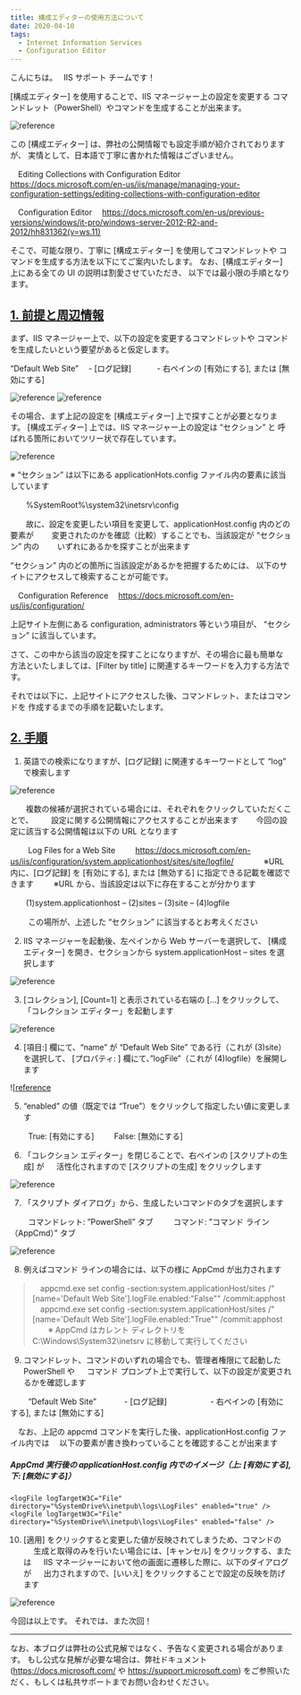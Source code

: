 ```yaml
---
title: 構成エディターの使用方法について
date: 2020-04-10
tags: 
  - Internet Information Services
  - Configuration Editor
---
```


こんにちは。
 
IIS サポート チームです！

[構成エディター] を使用することで、IIS マネージャー上の設定を変更する
コマンドレット（PowerShell）やコマンドを生成することが出来ます。

![reference](/articles/web-apps/ConfigurationEditor/pic1.png)

この [構成エディター] は、弊社の公開情報でも設定手順が紹介されておりますが、
実情として、日本語で丁寧に書かれた情報はございません。

　Editing Collections with Configuration Editor
　https://docs.microsoft.com/en-us/iis/manage/managing-your-configuration-settings/editing-collections-with-configuration-editor

　Configuration Editor
　https://docs.microsoft.com/en-us/previous-versions/windows/it-pro/windows-server-2012-R2-and-2012/hh831362(v=ws.11)

そこで、可能な限り、丁寧に [構成エディター] を使用してコマンドレットや
コマンドを生成する方法を以下にてご案内いたします。
なお、[構成エディター] 上にある全ての UI の説明は割愛させていただき、
以下では最小限の手順となります。

## <u> 1. 前提と周辺情報 </U>
まず、IIS マネージャー上で、以下の設定を変更するコマンドレットや
コマンドを生成したいという要望があると仮定します。

“Default Web Site”
　- [ログ記録]
　　　- 右ペインの [有効にする], または [無効にする]

![reference](/articles/web-apps/ConfigurationEditor/pic2.png)
![reference](/articles/web-apps/ConfigurationEditor/pic3.png)

その場合、まず上記の設定を [構成エディター] 上で探すことが必要となります。
[構成エディター] 上では、IIS マネージャー上の設定は “セクション” と
呼ばれる箇所においてツリー状で存在しています。

![reference](/articles/web-apps/ConfigurationEditor/pic4.png)

※ “セクション” は以下にある applicationHots.config ファイル内の要素に該当しています

　　%SystemRoot%\system32\inetsrv\config

　　故に、設定を変更したい項目を変更して、applicationHost.config 内のどの要素が
　　変更されたのかを確認（比較）することでも、当該設定が “セクション” 内の
　　いずれにあるかを探すことが出来ます

“セクション” 内のどの箇所に当該設定があるかを把握するためには、
以下のサイトにアクセスして検索することが可能です。

　Configuration Reference <configuration>
　https://docs.microsoft.com/en-us/iis/configuration/

上記サイト左側にある configuration, administrators 等という項目が、
“セクション” に該当しています。

さて、この中から該当の設定を探すことになりますが、その場合に最も簡単な
方法といたしましては、[Filter by title] に関連するキーワードを入力する方法です。

それでは以下に、上記サイトにアクセスした後、コマンドレット、またはコマンドを
作成するまでの手順を記載いたします。

## <u> 2. 手順 </U>

1. 英語での検索になりますが、[ログ記録] に関連するキーワードとして “log” で検索します

![reference](/articles/web-apps/ConfigurationEditor/pic5.png)

　　複数の候補が選択されている場合には、それぞれをクリックしていただくことで、
　　設定に関する公開情報にアクセスすることが出来ます
　　今回の設定に該当する公開情報は以下の URL となります

　　 Log Files for a Web Site <logFile>
　　 https://docs.microsoft.com/en-us/iis/configuration/system.applicationhost/sites/site/logfile/
　
　　 ※URL 内に、[ログ記録] を [有効にする], または [無効する] に指定できる記載を確認できます
　　 ※URL から、当該設定は以下に存在することが分かります

　　(1)system.applicationhost – (2)sites – (3)site – (4)logfile

　　 この場所が、上述した “セクション” に該当するとお考えください

2. IIS マネージャーを起動後、左ペインから Web サーバーを選択して、
 [構成エディター] を開き、セクションから system.applicationHost – sites を選択します

![reference](/articles/web-apps/ConfigurationEditor/pic6.png)

3. [コレクション], [Count=1] と表示されている右端の [...] をクリックして、
「コレクション エディター」を起動します

![reference](/articles/web-apps/ConfigurationEditor/pic7.png)

4. [項目:] 欄にて、“name” が “Default Web Site” である行（これが (3)site）を選択して、
 [プロパティ: ] 欄にて、”logFile”（これが (4)logfile）を展開します

![[reference](/articles/web-apps/ConfigurationEditor/pic8.png)

5) “enabled” の値（既定では “True”）をクリックして指定したい値に変更します

　　 True: [有効にする]
　　 False: [無効にする]

6) 「コレクション エディター」を閉じることで、右ペインの [スクリプトの生成] が
　  活性化されますので [スクリプトの生成] をクリックします

![reference](/articles/web-apps/ConfigurationEditor/pic9.png)

7) 「スクリプト ダイアログ」から、生成したいコマンドのタブを選択します

 　　 コマンドレット: ”PowerShell” タブ
 　　 コマンド: ”コマンド ライン（AppCmd）” タブ

![reference](/articles/web-apps/ConfigurationEditor/pic10.png)

8) 例えばコマンド ラインの場合には、以下の様に AppCmd が出力されます

>　appcmd.exe set config  -section:system.applicationHost/sites /"[name='Default Web Site'].logFile.enabled:"False""  /commit:apphost
>　appcmd.exe set config  -section:system.applicationHost/sites /"[name='Default Web Site'].logFile.enabled:"True""  /commit:apphost
　　※ AppCmd はカレント ディレクトリを C:\Windows\System32\inetsrv に移動して実行してください

9) コマンドレット、コマンドのいずれの場合でも、管理者権限にて起動した PowerShell や
　  コマンド プロンプト上で実行して、以下の設定が変更されるかを確認します

　　 “Default Web Site”
　　　 - [ログ記録]
　　　　　 - 右ペインの [有効にする], または [無効にする]

　なお、上記の appcmd コマンドを実行した後、applicationHost.config ファイル内では
　以下の要素が書き換わっていることを確認することが出来ます

##### AppCmd 実行後の applicationHost.config 内でのイメージ（上: [有効にする], 下: [無効にする]）
```
<logFile logTargetW3C="File" directory="%SystemDrive%\inetpub\logs\LogFiles" enabled="true" />
<logFile logTargetW3C="File" directory="%SystemDrive%\inetpub\logs\LogFiles" enabled="false" />
```

10) [適用] をクリックすると変更した値が反映されてしまうため、コマンドの
　   生成と取得のみを行いたい場合には、[キャンセル] をクリックする、または
　  IIS マネージャーにおいて他の画面に遷移した際に、以下のダイアログが
 　  出力されますので、[いいえ] をクリックすることで設定の反映を防げます

![reference](/articles/web-apps/ConfigurationEditor/pic11.png)


今回は以上です。 それでは、また次回！

---
なお、本ブログは弊社の公式見解ではなく、予告なく変更される場合があります。 もし公式な見解が必要な場合は、弊社ドキュメント (https://docs.microsoft.com/ や https://support.microsoft.com) をご参照いただく、もしくは私共サポートまでお問い合わせください。